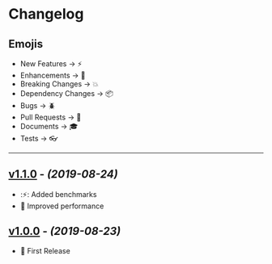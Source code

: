 # Changelog

## Emojis

- New Features -> :zap:
- Enhancements -> :star2:
- Breaking Changes -> :boom:
- Dependency Changes -> :package:
- Bugs -> :beetle:
- Pull Requests -> :book:
- Documents -> :mortar_board:
- Tests -> :eyeglasses:

---

## [v1.1.0](https://github.com/foxifyjs/fresh/releases/tag/v1.1.0) - _(2019-08-24)_

- ::zap:: Added benchmarks
- :star2: Improved performance

## [v1.0.0](https://github.com/foxifyjs/fresh/releases/tag/v1.0.0) - _(2019-08-23)_

- :tada: First Release
